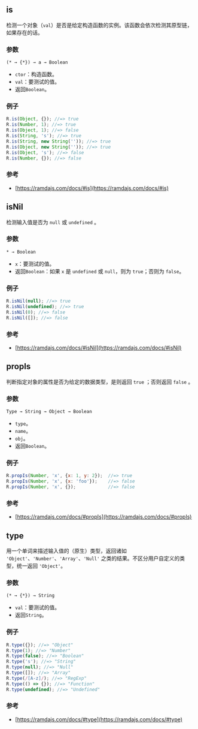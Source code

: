 ## is
检测一个对象（`val`）是否是给定构造函数的实例。该函数会依次检测其原型链，如果存在的话。

### 参数

```
(* → {*}) → a → Boolean
```

- `ctor`：构造函数。
- `val`：要测试的值。
- 返回`Boolean`。

### 例子

```js
R.is(Object, {}); //=> true
R.is(Number, 1); //=> true
R.is(Object, 1); //=> false
R.is(String, 's'); //=> true
R.is(String, new String('')); //=> true
R.is(Object, new String('')); //=> true
R.is(Object, 's'); //=> false
R.is(Number, {}); //=> false
```

### 参考
- [https://ramdajs.com/docs/#is](https://ramdajs.com/docs/#is)

## isNil
检测输入值是否为 `null` 或 `undefined` 。

### 参数

```
* → Boolean
```

- `x`：要测试的值。
- 返回`Boolean`：如果 `x` 是 `undefined` 或 `null`，则为 `true`；否则为 `false`。

### 例子

```js
R.isNil(null); //=> true
R.isNil(undefined); //=> true
R.isNil(0); //=> false
R.isNil([]); //=> false
```

### 参考
- [https://ramdajs.com/docs/#isNil](https://ramdajs.com/docs/#isNil)

## propIs
判断指定对象的属性是否为给定的数据类型，是则返回 `true` ；否则返回 `false` 。

### 参数

```
Type → String → Object → Boolean
```

- `type`。
- `name`。
- `obj`。
- 返回`Boolean`。

### 例子

```js
R.propIs(Number, 'x', {x: 1, y: 2});  //=> true
R.propIs(Number, 'x', {x: 'foo'});    //=> false
R.propIs(Number, 'x', {});            //=> false
```

### 参考
- [https://ramdajs.com/docs/#propIs](https://ramdajs.com/docs/#propIs)

## type
用一个单词来描述输入值的（原生）类型，返回诸如 `'Object'`、`'Number'`、`'Array'`、`'Null'` 之类的结果。不区分用户自定义的类型，统一返回 `'Object'`。

### 参数

```
(* → {*}) → String
```

- `val`：要测试的值。
- 返回`String`。

### 例子

```js
R.type({}); //=> "Object"
R.type(1); //=> "Number"
R.type(false); //=> "Boolean"
R.type('s'); //=> "String"
R.type(null); //=> "Null"
R.type([]); //=> "Array"
R.type(/[A-z]/); //=> "RegExp"
R.type(() => {}); //=> "Function"
R.type(undefined); //=> "Undefined"
```

### 参考
- [https://ramdajs.com/docs/#type](https://ramdajs.com/docs/#type)
